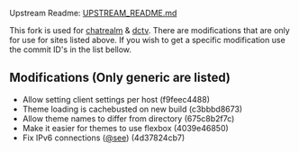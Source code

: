 Upstream Readme: [UPSTREAM_README.md](UPSTREAM_README.md)

This fork is used for [chatrealm](http://irc.chatrealm.net) & [dctv](http://diamondclub.tv).
There are modifications that are only for use for sites listed above. If you wish to get a specific modification use
the commit ID's in the list bellow.

## Modifications (Only generic are listed)

* Allow setting client settings per host (f9feec4488)
* Theme loading is cachebusted on new build (c3bbbd8673)
* Allow theme names to differ from directory (675c8b2f7c)
* Make it easier for themes to use flexbox (4039e46850)
* Fix IPv6 connections ([@see](https://forums.unrealircd.org/viewtopic.php?t=8382)) (4d37824cb7)